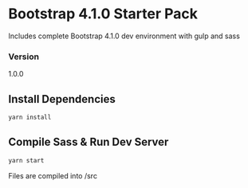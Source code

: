 # Bootstrap 4.1.0 Starter Pack

Includes complete Bootstrap 4.1.0 dev environment with gulp and sass

### Version

1.0.0

## Install Dependencies

```bash
yarn install
```

## Compile Sass & Run Dev Server

```bash
yarn start
```

Files are compiled into /src